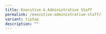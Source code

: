 ```yaml
---
title: Executive & Administrative Staff
permalink: /executive-administrative-staff/
variant: tiptap
description: ""
---
```

